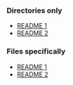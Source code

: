 ### Directories only ###

* [README 1](../..)
* [README 2](..)

### Files specifically ###

* [README 1](../../README.md)
* [README 2](../README.md)
